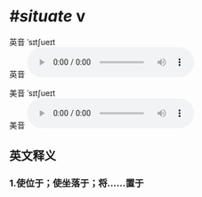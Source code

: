 # ***\#situate*** v
英音 ˈsɪtʃueɪt  
英音
<audio src="./media/situate1_AAC.aac" controls="controls"></audio>

美音 ˈsɪtʃueɪt  
美音
<audio src="./media/situate2_AAC.aac" controls="controls"></audio>



  

英文释义
---
### 1.**使位于；使坐落于；将……置于**  


